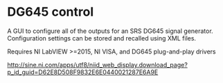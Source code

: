 # DG645 control

A GUI to configure all of the outputs for an SRS DG645 signal generator.  Configuration settings can be stored and recalled using XML files.

Requires NI LabVIEW >=2015, NI VISA, and DG645 plug-and-play drivers

http://sine.ni.com/apps/utf8/niid_web_display.download_page?p_id_guid=D62E8D508F9832E6E0440021287E6A9E
